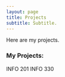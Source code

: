 ```yaml
---
layout: page
title: Projects
subtitle: Subtitle.
---
```


Here are my projects.

### My Projects:

INFO 201
INFO 330
